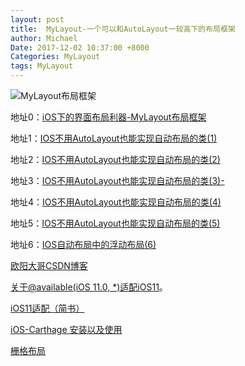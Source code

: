 ```yaml
---
layout: post
title:  MyLayout-一个可以和AutoLayout一较高下的布局框架
author: Michael
Date: 2017-12-02 10:37:00 +8000
Categories: MyLayout
tags: MyLayout
---
```


![MyLayout布局框架](https://raw.githubusercontent.com/youngsoft/MyLinearLayout/master/MyLayout/MyLayout.png)

地址0：[iOS下的界面布局利器-MyLayout布局框架](http://blog.csdn.net/yangtiang/article/details/61911724)

地址1：[IOS不用AutoLayout也能实现自动布局的类(1)](http://blog.csdn.net/yangtiang/article/details/46483999)

地址2：[IOS不用AutoLayout也能实现自动布局的类(2)](http://blog.csdn.net/yangtiang/article/details/46492083)

地址3：[IOS不用AutoLayout也能实现自动布局的类(3)-](http://blog.csdn.net/yangtiang/article/details/46795231)

地址4：[IOS不用AutoLayout也能实现自动布局的类(4)](http://blog.csdn.net/yangtiang/article/details/48011431)

地址5：[IOS不用AutoLayout也能实现自动布局的类(5)](http://blog.csdn.net/yangtiang/article/details/50652946)

地址6：[IOS自动布局中的浮动布局(6)](http://blog.csdn.net/yangtiang/article/details/51048934)

[欧阳大哥CSDN博客](http://blog.csdn.net/yangtiang)

[关于@available(iOS 11.0, *)适配iOS11](http://blog.csdn.net/blog_t/article/details/78720946)。

[iOS11适配（简书）](https://www.jianshu.com/p/1601bd885f83)

[iOS-Carthage 安装以及使用](http://blog.csdn.net/Mazy_ma/article/details/70185547)

[栅格布局](http://bicyclering.com/2017/09/01/IOS/(UIViewLayout)%E5%B8%83%E5%B1%80/MyLinearLayout/#more)


